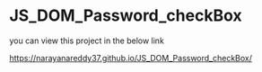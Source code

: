 # JS_DOM_Password_checkBox

you can view this project in the below link

https://narayanareddy37.github.io/JS_DOM_Password_checkBox/

